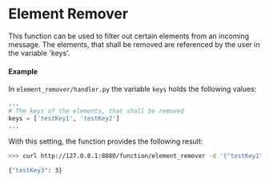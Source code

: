 # Element Remover

This function can be used to filter out certain elements from an incoming message.
The elements, that shall be removed are referenced by the user in the variable 'keys'.

#### Example
In `element_remover/handler.py` the variable `keys` holds the following values: 
```python
...
# The keys of the elements, that shall be removed
keys = ['testKey1', 'testKey2']
...
```
With this setting, the function provides the following result: 
```bash
>>> curl http://127.0.0.1:8080/function/element_remover -d '{"testKey1": 1, "testKey2": 2, "testKey3": 3}'

{"testKey3": 3}
```
